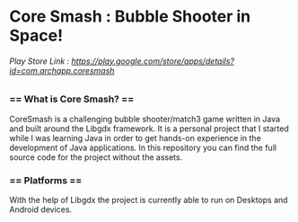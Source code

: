 # Core Smash : Bubble Shooter in Space!
###### Play Store Link : https://play.google.com/store/apps/details?id=com.archapp.coresmash

### == What is Core Smash? ==
CoreSmash is a challenging bubble shooter/match3 game written in Java and built around the Libgdx framework. It is a personal project that I started while I was learning Java in order to get hands-on experience in the development of Java applications. In this repository you can find the full source code for the project without the assets.


### == Platforms ==
With the help of Libgdx the project is currently able to run on Desktops and Android devices.
